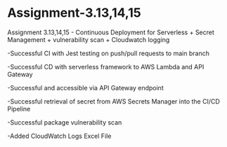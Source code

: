# Assignment-3.13,14,15
Assignment 3.13,14,15 - Continuous Deployment for Serverless + Secret Management + vulnerability scan + Cloudwatch logging

-Successful CI with Jest testing on push/pull requests to main branch

-Successful CD with serverless framework to AWS Lambda and API Gateway

-Successful and accessible via API Gateway endpoint

-Successful retrieval of secret from AWS Secrets Manager into the CI/CD Pipeline

-Successful package vulnerability scan

-Added CloudWatch Logs Excel File